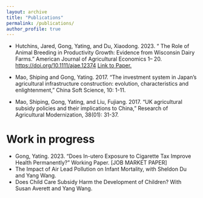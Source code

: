 ```yaml
---
layout: archive
title: "Publications"
permalink: /publications/
author_profile: true
---
```


* Hutchins, Jared, Gong, Yating, and Du, Xiaodong. 2023. “ The Role of Animal Breeding in Productivity Growth: Evidence from Wisconsin Dairy Farms.” American Journal of Agricultural Economics 1– 20. https://doi.org/10.1111/ajae.12374
<u><a href="{{https://doi.org/10.1111/ajae.12374}}">Link to Paper</a>.</u>

* Mao, Shiping and Gong, Yating. 2017. “The investment system in Japan’s agricultural infrastructure construction: evolution, characteristics and enlightenment,” China Soft Science, 10: 1-11.
 
* Mao, Shiping, Gong, Yating, and Liu, Fujiang. 2017. “UK agricultural subsidy policies and their implications to China,” Research of Agricultural Modernization, 38(01): 31-37.

Work in progress
=================
* Gong, Yating. 2023. “Does In-utero Exposure to Cigarette Tax Improve Health Permanently?” Working Paper. [JOB MARKET PAPER]
*	The Impact of Air Lead Pollution on Infant Mortality, with Sheldon Du and Yang Wang.
*	Does Child Care Subsidy Harm the Development of Children? With Susan Averett and Yang Wang.
